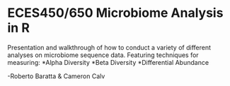# ECES450/650 Microbiome Analysis in R

Presentation and walkthrough of how to conduct a variety of different analyses on microbiome sequence data. Featuring techniques for measuring:
*Alpha Diversity
*Beta Diversity
*Differential Abundance

-Roberto Baratta & Cameron Calv
